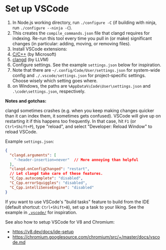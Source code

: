 # Set up VSCode

1. In Node.js working directory, run `./configure -C` (if building with ninja, run `./configure --ninja -C`).
  1. This creates the `compile_commands.json` file that clangd requires for indexing. Re-run this tool every time you pull in (or make) significant changes (in particular: adding, moving, or removing files).
1. Install VSCode extensions:
  1. [C/C++](https://marketplace.visualstudio.com/items?itemName=ms-vscode.cpptools) (by Microsoft)
  1. [clangd](https://marketplace.visualstudio.com/items?itemName=llvm-vs-code-extensions.vscode-clangd) (by LLVM)
1. Configure settings. See the example `settings.json` below for inspiration.
  1. Note that there are `~/.config/Code/User/settings.json` for system-wide config and `./.vscode/settings.json` for project-specific settings. Choose wisely which setting goes where.
  1. on Windows, the paths are `%AppData%\Code\User\settings.json` and `.\code\settings.json`, respectively.

**Notes and gotchas:**

clangd sometimes crashes (e.g. when you keep making changes quicker than it can index them, it sometimes gets confused). VSCode will give up on restarting it if this happens too frequently. In that case, hit `F1` (or `Ctrl+Shift+P`), type "reload", and select "Developer: Reload Window" to reload VSCode.

Example `settings.json`:

```json
{
  "clangd.arguments": [
    "-header-insertion=never"  // More annoying than helpful
  ],
  "clangd.onConfigChanged": "restart",
  // Let clangd take care of these features.
  "C_Cpp.autocomplete": "disabled",
  "C_Cpp.errorSquiggles": "disabled",
  "C_Cpp.intelliSenseEngine": "disabled"
}
```

If you want to use VSCode's "build tasks" feature to build from the IDE (default shortcut: `Ctrl+Shift+B`), set up a task to your liking. See the example in [`.vscode/`](./.vscode/README.md) for inspiration.

See also how to setup VSCode for V8 and Chromium:
- https://v8.dev/docs/ide-setup
- https://chromium.googlesource.com/chromium/src/+/master/docs/vscode.md
